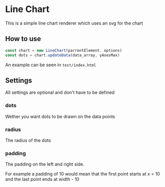 # Line Chart

This is a simple line chart renderer which uses an svg for the chart



## How to use

```javascript
const chart = new LineChart(parrentElement, options)
const dots = chart.updateData(data_array, yAxesMax)
```

An example can be seen in `test/index.html`



## Settings

All settings are optional and don't have to be defined



### dots

Wether you want dots to be drawn on the data points



### radius

The radius of the dots



### padding

The padding on the left and right side.

For example a padding of 10 would mean that the first point starts at x = 10 and the last point ends at width - 10


